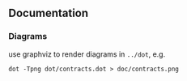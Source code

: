## Documentation

### Diagrams

use graphviz to render diagrams in `../dot`, e.g.

    dot -Tpng dot/contracts.dot > doc/contracts.png
    
